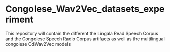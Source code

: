 # Congolese_Wav2Vec_datasets_experiment
This repository will contain the different the Lingala Read Speech Corpus and the Congolese Speech Radio Corpus artifacts as well as the multilingual congolese CdWav2Vec models
